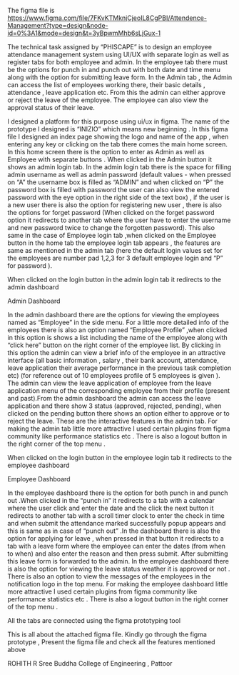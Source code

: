 The figma file is   https://www.figma.com/file/7FKvKTMknjCjeoIL8CgPBI/Attendence-Management?type=design&node-id=0%3A1&mode=design&t=3yBpwmMhb6sLjGux-1








The technical task assigned by “PHISCAPE” is to design an employee attendance management system using UI/UX  with separate login as well as register tabs for both employee and admin. In the employee tab there must be the options for punch in and punch out with both date and time menu along with the option for submitting leave form. In the Admin tab , the Admin can access the list of employees working there, their basic details , attendance , leave application etc. From this the admin can either approve or reject the leave of the employee. The employee can also view the approval status of their leave.

I designed a platform for this purpose using ui/ux in figma. The name of the prototype I designed is “INIZIO” which means  new beginning . In this figma file I designed an index page showing the logo and name of the app , when entering any key or clicking on the tab there comes the main home screen. In this home screen there is the option to enter as Admin as well as Employee with separate buttons . When clicked in the Admin button it  shows an admin login tab. In the admin login tab there is the space for filling admin username as well as admin password (default values -  when pressed on “A” the username box is filled as “ADMIN” and when clicked on “P” the password box is filled with password the user can also view the entered password with the eye option in the right side of the text box) , if the user is a new user there is also the option for registering new user , there is also the options for forget password (When clicked on the forget password option it redirects to another tab where the user have to enter the username and new password twice to change the forgotten password). This also same in the case of Employee login tab ,when clicked on the Employee button in the home tab the employee login tab appears , the features are same as mentioned in the admin tab (here the default login values set for the employees are number pad 1,2,3  for 3 default employee login and “P” for password ). 

When clicked on the login button in the admin login tab it redirects to the admin dashboard

Admin Dashboard

In the admin dashboard there are the options for viewing the employees named as “Employee” in the side menu. For a little more detailed info of the employees there is also an option named “Employee Profile” ,when clicked in this option is shows a list including the name of the employee along with “click here” button on the right corner of the employee list. By clicking in this option the admin can view a brief  info of the employee in an attractive interface (all basic information , salary , their bank account, attendance, leave application their average performance in the previous task completion etc) (for reference out of 10 employees profile of 5 employees is given ). The admin can view the leave application of  employee from the leave application menu of the corresponding employee from their profile (present and past).From the admin dashboard the admin can access the leave application and there show 3 status (approved, rejected, pending), when clicked on the pending button there shows an option either to approve or to reject the leave. These are the interactive features in the admin tab. For making the admin tab little more attractive I used certain plugins from figma community like performance statistics etc . There is also a logout button in the right corner of the top menu . 

When clicked on the login button in the employee login tab it redirects to the employee dashboard

Employee Dashboard

In the employee dashboard there is the option for both punch in and punch out .When clicked in the “punch in” it redirects to a tab with a calendar where the user click and enter the date and the click the next button it redirects to another tab with a scroll timer clock to enter the check in time and when submit the attendance marked successfully popup appears and this is same as in case of “punch out” .In the dashboard there is also the option for applying for leave , when pressed in that button it redirects to a tab with a leave form where the employee can enter the dates (from when to when) and also enter the reason and then press submit. After submitting this leave form is forwarded to the admin. In the employee dashboard there is also the option for viewing the leave status weather it is approved or not . There is also an option to view the messages of the employees in the notification logo in the top menu. For making the employee dashboard  little more attractive I used certain plugins from figma community like performance statistics etc . There is also a logout button in the right corner of the top menu . 

All the tabs are connected using the figma prototyping tool

This is all about the attached figma file. Kindly go through the figma prototype  , Present the figma file and check all the features mentioned above 


ROHITH R
Sree Buddha College of Engineering , Pattoor
